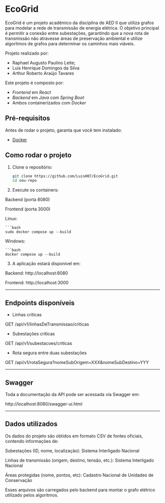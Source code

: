 # EcoGrid
EcoGrid é um projeto acadêmico da disciplina de AED II que utiliza grafos para modelar a rede de transmissão de energia elétrica. O objetivo principal é permitir a conexão entre subestações, garantindo que a nova rota de transmissão não atravesse áreas de preservação ambiental e utilize algoritmos de grafos para determinar os caminhos mais viáveis.

Projeto realizado por:
- Raphael Augusto Paulino Leite;
- Luis Henrique Domingos da Silva
- Arthur Roberto Araújo Tavares

Este projeto é composto por:  

- *Frontend* em *React*  
- *Backend* em *Java com Spring Boot*  
- Ambos containerizados com *Docker*

## Pré-requisitos  

Antes de rodar o projeto, garanta que você tem instalado:  

- [Docker](https://docs.docker.com/)

## Como rodar o projeto  

1. Clone o repositório:  
   ```bash
   git clone https://github.com/LuisH07/EcoGrid.git
   cd seu-repo

2. Execute os containers:

Backend (porta 8080)

Frontend (porta 3000)

Linux:

    ```bash
    sudo docker compose up --build

Windows:

    ```bash
    docker compose up --build

3. A aplicação estará disponível em:

Backend: http://localhost:8080

Frontend: http://localhost:3000

---

## Endpoints disponíveis

- Linhas críticas

GET /api/v1/linhasDeTransmissao/criticas

- Subestações críticas

GET /api/v1/subestacoes/criticas

- Rota segura entre duas subestações

GET /api/v1/rotaSegura?nomeSubOrigem=XXX&nomeSubDestino=YYY

---

## Swagger

Toda a documentação da API pode ser acessada via Swagger em:

http://localhost:8080/swagger-ui.html

---

## Dados utilizados

Os dados do projeto são obtidos em formato CSV de fontes oficiais, contendo informações de:

Subestações (ID, nome, localização): Sistema Interligado Nacional

Linhas de transmissão (origem, destino, tensão, etc.): Sistema Interligado Nacional

Áreas protegidas (nome, pontos, etc): Cadastro Nacional de Unidades de Conservação


Esses arquivos são carregados pelo backend para montar o grafo elétrico utilizado pelos algoritmos.